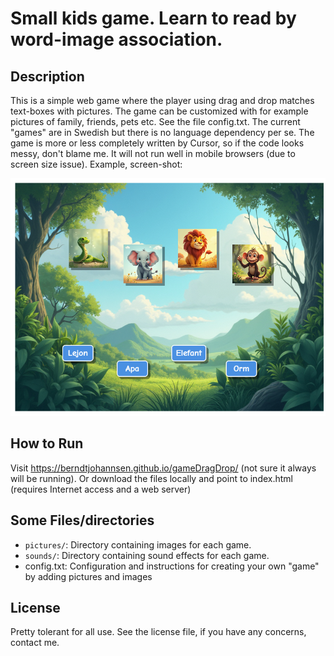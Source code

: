 # Small kids game. Learn to read by word-image association. 

## Description
This is a simple web game where the player using drag and drop matches text-boxes with pictures. The game can be customized with for example pictures of family, friends, pets etc. See the file config.txt. The current "games" are in Swedish but there is no language dependency per se. The game is more or less completely written by Cursor, so if the code looks messy, don't blame me. It will not run well in mobile browsers (due to screen size issue). Example, screen-shot:

![](example.png)

## How to Run
Visit https://berndtjohannsen.github.io/gameDragDrop/ (not sure it always will be running). Or download the files locally and point to index.html (requires Internet access and a web server)


## Some Files/directories
- `pictures/`: Directory containing images for each game.
- `sounds/`: Directory containing sound effects for each game.
- config.txt: Configuration and instructions for creating your own "game" by  adding pictures and images

## License
Pretty tolerant for all use. See the license file, if you have any concerns, contact me.
